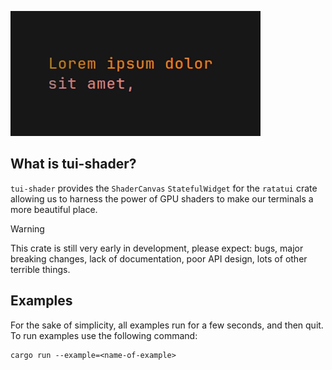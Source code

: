![Header](https://github.com/pemattern/tui-shader/blob/main/assets/stylize-other-widget.gif)

## What is tui-shader?

`tui-shader` provides the `ShaderCanvas` `StatefulWidget` for the `ratatui` crate allowing us to harness the power of GPU shaders to make our terminals a more beautiful place.

> [!WARNING]
>
>
> This crate is still very early in development, please expect: bugs, major breaking changes, lack of documentation, poor API design, lots of other terrible things.  

## Examples

For the sake of simplicity, all examples run for a few seconds, and then quit.
To run examples use the following command:

```
cargo run --example=<name-of-example>
```

